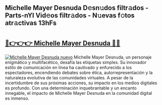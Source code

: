 ## Michelle Mayer Desnuda D𝚎sn𝚞dos filtr𝚊dos - Parts-nYI Vid𝚎os filtr𝚊dos - N𝚞evas f𝚘tos atr𝚊ctivas 13hFs

# <h2><a href="http://mbb93al.tromn.icu/?c=Michelle+Mayer+Desnuda">🔗👉👉👉 Michelle Mayer Desnuda 🔗🔗</a></h2>

[![Michelle Mayer Desnuda nuevo](https://i.imgur.com/pEAQMta.gif)](http://mbb93al.tromn.icu/?c=Michelle+Mayer+Desnuda)
Michelle Mayer Desnuda, un personaje enigmático y multifacético, desafía las etiquetas simples. Su innovador estilo de comunicación en línea ha cautivado y enfurecido a los espectadores, encendiendo debates sobre ética, autorrepresentación y la naturaleza evolutiva de las comunidades virtuales. A pesar de la incertidumbre de sus próximas acciones, su impacto en los medios digitales es profundo. Con una determinación inquebrantable y un encanto innegable, el impacto de Michelle Mayer Desnuda en la comunidad digital es inmenso.
